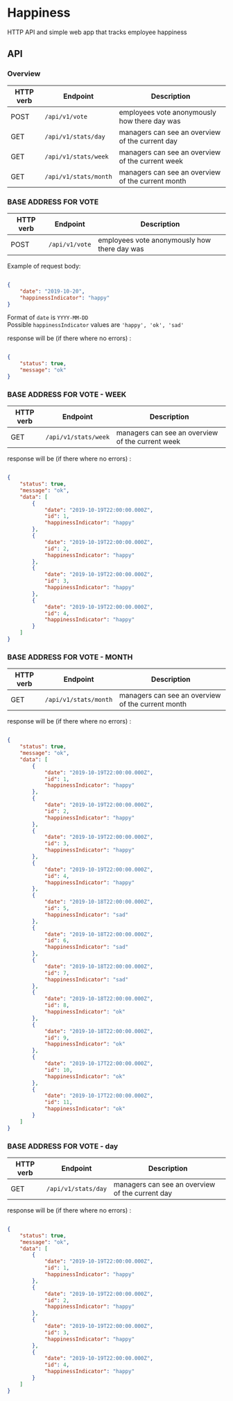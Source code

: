 # Happiness
HTTP API and simple web app that tracks employee happiness


## API

### Overview

HTTP verb | Endpoint                                        	| Description                          | 
----------|-----------------------------------------------------|---------------------------------------|
POST      |```/api/v1/vote```   	|  employees vote anonymously how there day was
GET      |```/api/v1/stats/day```   	|  managers can see an overview of the current day
GET      |```/api/v1/stats/week```   	|  managers can see an overview of the current week
GET      |```/api/v1/stats/month```   	|  managers can see an overview of the current month



### BASE ADDRESS FOR VOTE

HTTP verb | Endpoint                                        	| Description                          | 
----------|-----------------------------------------------------|---------------------------------------|
POST      |```/api/v1/vote```   	|  employees vote anonymously how there day was

Example of request body:
```json

{
    "date": "2019-10-20",
    "happinessIndicator": "happy" 
}

```

Format of `date` is `YYYY-MM-DD` \
Possible `happinessIndicator` values are `'happy', 'ok', 'sad'`

response will be (if there where no errors) :
```json

{
    "status": true,
    "message": "ok"
}

```

### BASE ADDRESS FOR VOTE - WEEK

HTTP verb | Endpoint                                        	| Description                          | 
----------|-----------------------------------------------------|---------------------------------------|
GET      |```/api/v1/stats/week```   	|  managers can see an overview of the current week

response will be (if there where no errors) :
```json

{
    "status": true,
    "message": "ok",
    "data": [
        {
            "date": "2019-10-19T22:00:00.000Z",
            "id": 1,
            "happinessIndicator": "happy"
        },
        {
            "date": "2019-10-19T22:00:00.000Z",
            "id": 2,
            "happinessIndicator": "happy"
        },
        {
            "date": "2019-10-19T22:00:00.000Z",
            "id": 3,
            "happinessIndicator": "happy"
        },
        {
            "date": "2019-10-19T22:00:00.000Z",
            "id": 4,
            "happinessIndicator": "happy"
        }
    ]
}

```
### BASE ADDRESS FOR VOTE - MONTH

HTTP verb | Endpoint                                        	| Description                          | 
----------|-----------------------------------------------------|---------------------------------------|
GET      |```/api/v1/stats/month```   	|  managers can see an overview of the current month

response will be (if there where no errors) :
```json

{
    "status": true,
    "message": "ok",
    "data": [
        {
            "date": "2019-10-19T22:00:00.000Z",
            "id": 1,
            "happinessIndicator": "happy"
        },
        {
            "date": "2019-10-19T22:00:00.000Z",
            "id": 2,
            "happinessIndicator": "happy"
        },
        {
            "date": "2019-10-19T22:00:00.000Z",
            "id": 3,
            "happinessIndicator": "happy"
        },
        {
            "date": "2019-10-19T22:00:00.000Z",
            "id": 4,
            "happinessIndicator": "happy"
        },
        {
            "date": "2019-10-18T22:00:00.000Z",
            "id": 5,
            "happinessIndicator": "sad"
        },
        {
            "date": "2019-10-18T22:00:00.000Z",
            "id": 6,
            "happinessIndicator": "sad"
        },
        {
            "date": "2019-10-18T22:00:00.000Z",
            "id": 7,
            "happinessIndicator": "sad"
        },
        {
            "date": "2019-10-18T22:00:00.000Z",
            "id": 8,
            "happinessIndicator": "ok"
        },
        {
            "date": "2019-10-18T22:00:00.000Z",
            "id": 9,
            "happinessIndicator": "ok"
        },
        {
            "date": "2019-10-17T22:00:00.000Z",
            "id": 10,
            "happinessIndicator": "ok"
        },
        {
            "date": "2019-10-17T22:00:00.000Z",
            "id": 11,
            "happinessIndicator": "ok"
        }
    ]
}

```


### BASE ADDRESS FOR VOTE - day

HTTP verb | Endpoint                                        	| Description                          | 
----------|-----------------------------------------------------|---------------------------------------|
GET      |```/api/v1/stats/day```   	|  managers can see an overview of the current day

response will be (if there where no errors) :
```json

{
    "status": true,
    "message": "ok",
    "data": [
        {
            "date": "2019-10-19T22:00:00.000Z",
            "id": 1,
            "happinessIndicator": "happy"
        },
        {
            "date": "2019-10-19T22:00:00.000Z",
            "id": 2,
            "happinessIndicator": "happy"
        },
        {
            "date": "2019-10-19T22:00:00.000Z",
            "id": 3,
            "happinessIndicator": "happy"
        },
        {
            "date": "2019-10-19T22:00:00.000Z",
            "id": 4,
            "happinessIndicator": "happy"
        }
    ]
}
